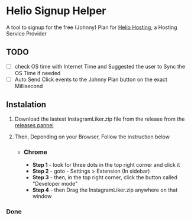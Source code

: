 # Helio Signup Helper

A tool to signup for the free (Johnny) Plan for [Helio Hosting](https://heliohost.org/signup/), a Hosting Service Provider

## TODO

- [ ] check OS time with Internet Time and Suggested the user to Sync the OS Time if needed
- [ ] Auto Send Click events to the Johnny Plan button on the exact Millisecond

## Instalation

1. Download the lastest InstagramLiker.zip file from the release from the [releases pannel](https://github.com/keshavWebDev-personal/InstagramLiker/releases)
2. Then, Depending on your Browser, Follow the instruction below

   - ### **Chrome**

     - **Step 1** - look for three dots in the top right corner and click it
     - **Step 2** - goto - Settings > Extension (In sidebar)
     - **Step 3** - then, in the top right corner, click the button called "Developer mode"
     - **Step 4** - then Drag the InstagramLiker.zip anywhere on that window

### Done
